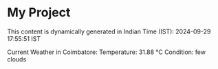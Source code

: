 # My Project

This content is dynamically generated in Indian Time (IST): 2024-09-29 17:55:51 IST


Current Weather in Coimbatore:
Temperature: 31.88 °C
Condition: few clouds
